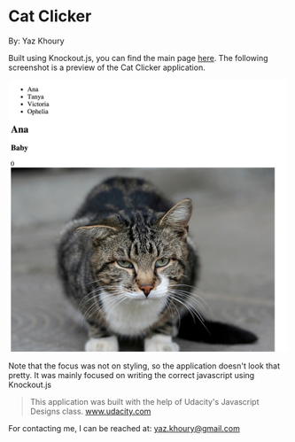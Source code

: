 # Cat Clicker

By: Yaz Khoury

Built using Knockout.js, you can find the main page [here](http://knockoutjs.com/index.html). The following
screenshot is a preview of the Cat Clicker application.

![cat clicker](img/cat-readme.jpg)

Note that the focus was not on styling, so the application doesn't look that pretty. It was mainly focused on
writing the correct javascript using Knockout.js

> This application was built with the help of Udacity's Javascript Designs class. www.udacity.com

For contacting me, I can be reached at: yaz.khoury@gmail.com



